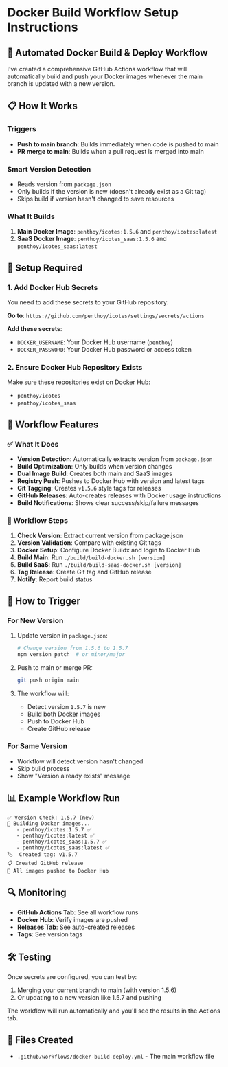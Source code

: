# Docker Build Workflow Setup Instructions

## 🚀 Automated Docker Build & Deploy Workflow

I've created a comprehensive GitHub Actions workflow that will automatically build and push your Docker images whenever the main branch is updated with a new version.

## 📋 How It Works

### Triggers
- **Push to main branch**: Builds immediately when code is pushed to main
- **PR merge to main**: Builds when a pull request is merged into main

### Smart Version Detection
- Reads version from `package.json`
- Only builds if the version is new (doesn't already exist as a Git tag)
- Skips build if version hasn't changed to save resources

### What It Builds
1. **Main Docker Image**: `penthoy/icotes:1.5.6` and `penthoy/icotes:latest`
2. **SaaS Docker Image**: `penthoy/icotes_saas:1.5.6` and `penthoy/icotes_saas:latest`

## 🔧 Setup Required

### 1. Add Docker Hub Secrets
You need to add these secrets to your GitHub repository:

**Go to**: `https://github.com/penthoy/icotes/settings/secrets/actions`

**Add these secrets**:
- `DOCKER_USERNAME`: Your Docker Hub username (`penthoy`)
- `DOCKER_PASSWORD`: Your Docker Hub password or access token

### 2. Ensure Docker Hub Repository Exists
Make sure these repositories exist on Docker Hub:
- `penthoy/icotes`
- `penthoy/icotes_saas`

## 📝 Workflow Features

### ✅ What It Does
- **Version Detection**: Automatically extracts version from `package.json`
- **Build Optimization**: Only builds when version changes
- **Dual Image Build**: Creates both main and SaaS images
- **Registry Push**: Pushes to Docker Hub with version and latest tags
- **Git Tagging**: Creates `v1.5.6` style tags for releases
- **GitHub Releases**: Auto-creates releases with Docker usage instructions
- **Build Notifications**: Shows clear success/skip/failure messages

### 🎯 Workflow Steps
1. **Check Version**: Extract current version from package.json
2. **Version Validation**: Compare with existing Git tags
3. **Docker Setup**: Configure Docker Buildx and login to Docker Hub
4. **Build Main**: Run `./build/build-docker.sh [version]`
5. **Build SaaS**: Run `./build/build-saas-docker.sh [version]`
6. **Tag Release**: Create Git tag and GitHub release
7. **Notify**: Report build status

## 🚀 How to Trigger

### For New Version
1. Update version in `package.json`:
   ```bash
   # Change version from 1.5.6 to 1.5.7
   npm version patch  # or minor/major
   ```

2. Push to main or merge PR:
   ```bash
   git push origin main
   ```

3. The workflow will:
   - Detect version `1.5.7` is new
   - Build both Docker images
   - Push to Docker Hub
   - Create GitHub release

### For Same Version
- Workflow will detect version hasn't changed
- Skip build process
- Show "Version already exists" message

## 📊 Example Workflow Run

```
✅ Version Check: 1.5.7 (new)
🔨 Building Docker images...
   - penthoy/icotes:1.5.7 ✅
   - penthoy/icotes:latest ✅
   - penthoy/icotes_saas:1.5.7 ✅
   - penthoy/icotes_saas:latest ✅
🏷️  Created tag: v1.5.7
📋 Created GitHub release
🚀 All images pushed to Docker Hub
```

## 🔍 Monitoring

- **GitHub Actions Tab**: See all workflow runs
- **Docker Hub**: Verify images are pushed
- **Releases Tab**: See auto-created releases
- **Tags**: See version tags

## 🛠️ Testing

Once secrets are configured, you can test by:

1. Merging your current branch to main (with version 1.5.6)
2. Or updating to a new version like 1.5.7 and pushing

The workflow will run automatically and you'll see the results in the Actions tab.

## 📁 Files Created
- `.github/workflows/docker-build-deploy.yml` - The main workflow file
